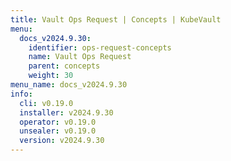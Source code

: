 ```yaml
---
title: Vault Ops Request | Concepts | KubeVault
menu:
  docs_v2024.9.30:
    identifier: ops-request-concepts
    name: Vault Ops Request
    parent: concepts
    weight: 30
menu_name: docs_v2024.9.30
info:
  cli: v0.19.0
  installer: v2024.9.30
  operator: v0.19.0
  unsealer: v0.19.0
  version: v2024.9.30
---
```


